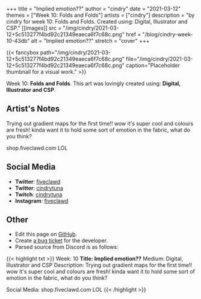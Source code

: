 +++
title =       "Implied emotion??"
author =      "cindry"
date =        "2021-03-12"
themes =      ["Week 10: Folds and Folds"]
artists =     ["cindry"]
description = "by cindry for week 10: Folds and Folds. Created using: Digital, Illustrator and CSP."
[[images]]
              src = "/img/cindry/2021-03-12+5c513277f4bd92c21349eaeca6f7c68c.png"
              href = "/blog/cindry-week-10-43db"
              alt = "Implied emotion??"
              stretch = "cover"
+++


{{< fancybox path="/img/cindry/2021-03-12+5c513277f4bd92c21349eaeca6f7c68c.png" file="/img/cindry/2021-03-12+5c513277f4bd92c21349eaeca6f7c68c.png" caption="Placeholder thumbnail for a visual work." >}}


Week 10: **Folds and Folds**. This art was lovingly created using: **Digital, Illustrator and CSP**.

## Artist's Notes

Trying out gradient maps for the first time!! wow it's super cool and colours are fresh! kinda want it to hold some sort of emotion in the fabric, what do you think?

shop.fiveclawd.com LOL

## Social Media

- **Twitter**: <a href='https://twitter.com/fiveclawd' target='_blank'>fiveclawd</a>
- **Twitter**: <a href='https://twitter.com/cindrytuna' target='_blank'>cindrytuna</a>
- **Twitch**: <a href='https://twitch.tv/cindrytuna' target='_blank'>cindrytuna</a>
- **Instagram**: <a href='https://instagram.com/fiveclawd' target='_blank'>fiveclawd</a>


## Other

- Edit this page on [GitHub](https://github.com/teaminkling/web-refresh/edit/main/content/blog/cindry-week-10-43db.md).
- Create [a bug ticket](https://github.com/teaminkling/web-refresh/issues/new?assignees=&labels=bug&template=problem-report.md&title=) for the developer.
- Parsed source from Discord is as follows:

{{< highlight txt >}}
Week: 10
**Title:  Implied emotion??**
Medium: Digital, Illustrator and CSP
Description: Trying out gradient maps for the first time!! wow it's super cool and colours are fresh! kinda want it to hold some sort of emotion in the fabric, what do you think?

Social Media: shop.fiveclawd.com LOL
{{< /highlight >}}